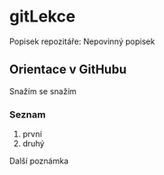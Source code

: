 # gitLekce
Popisek repozitáře: Nepovinný popisek

## Orientace v GitHubu
Snažím se snažím

### Seznam
1. první
2. druhý



Další poznámka
